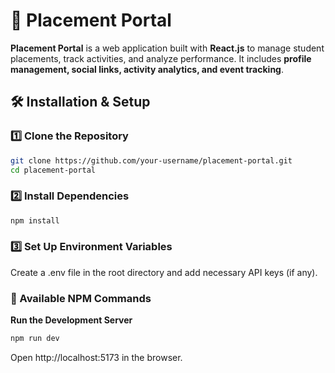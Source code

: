 # 📌 Placement Portal

**Placement Portal** is a web application built with **React.js** to manage student placements, track activities, and analyze performance. It includes **profile management, social links, activity analytics, and event tracking**.


## 🛠️ Installation & Setup

### **1️⃣ Clone the Repository**
```sh
git clone https://github.com/your-username/placement-portal.git
cd placement-portal
```

### **2️⃣ Install Dependencies**
```sh
npm install
```

### **3️⃣ Set Up Environment Variables**
Create a .env file in the root directory and add necessary API keys (if any).

### 📜 Available NPM Commands
**Run the Development Server**
```sh
npm run dev
```
Open http://localhost:5173 in the browser.
